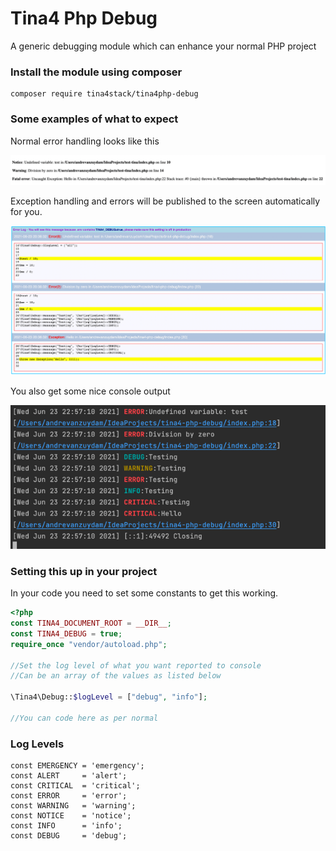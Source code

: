 # Tina4 Php Debug

A generic debugging module which can enhance your normal PHP project

### Install the module using composer

```
composer require tina4stack/tina4php-debug
```

### Some examples of what to expect

Normal error handling looks like this

![](.README_images/0021cfaf.png)

Exception handling and errors will be published to the screen automatically for you.

![](.README_images/1168b9b3.png)

You also get some nice console output

![](.README_images/9ac99dae.png)

### Setting this up in your project

In your code you need to set some constants to get this working.
```php index.php
<?php
const TINA4_DOCUMENT_ROOT = __DIR__;
const TINA4_DEBUG = true;
require_once "vendor/autoload.php";

//Set the log level of what you want reported to console
//Can be an array of the values as listed below

\Tina4\Debug::$logLevel = ["debug", "info"];

//You can code here as per normal

```

### Log Levels

```
const EMERGENCY = 'emergency';
const ALERT     = 'alert';
const CRITICAL  = 'critical';
const ERROR     = 'error';
const WARNING   = 'warning';
const NOTICE    = 'notice';
const INFO      = 'info';
const DEBUG     = 'debug';
```

